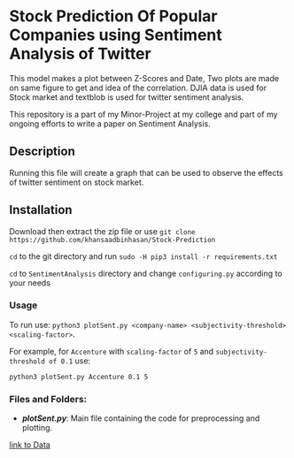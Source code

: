 # Stock Prediction Of Popular Companies using Sentiment Analysis of Twitter
This model makes a plot between Z-Scores and Date, Two plots are made on same figure to get and idea of the correlation. DJIA data is used for Stock market and textblob is used for twitter sentiment analysis. 

This repository is a part of my Minor-Project at my college and part of my ongoing efforts to write a paper on Sentiment Analysis.

## Description

Running this file will create a graph that can be used to observe the effects of twitter sentiment on stock market.

## Installation
Download then extract the zip file or use ```git clone https://github.com/khansaadbinhasan/Stock-Prediction```                              

`cd` to the git directory and run ```sudo -H pip3 install -r requirements.txt```

`cd` to `SentimentAnalysis` directory and change `configuring.py` according to your needs

### Usage
To run use: ```python3 plotSent.py <company-name> <subjectivity-threshold> <scaling-factor>```.

For example, for `Accenture` with `scaling-factor` of `5` and `subjectivity-threshold of 0.1` use:

```python3 plotSent.py Accenture 0.1 5```




### Files and Folders:
* __*plotSent.py*__: Main file containing the code for preprocessing and plotting.

[link to Data](https://drive.google.com/open?id=1qx6us2Iv4E2_Ff8NZnNPrJ-nWGdcVulL)
